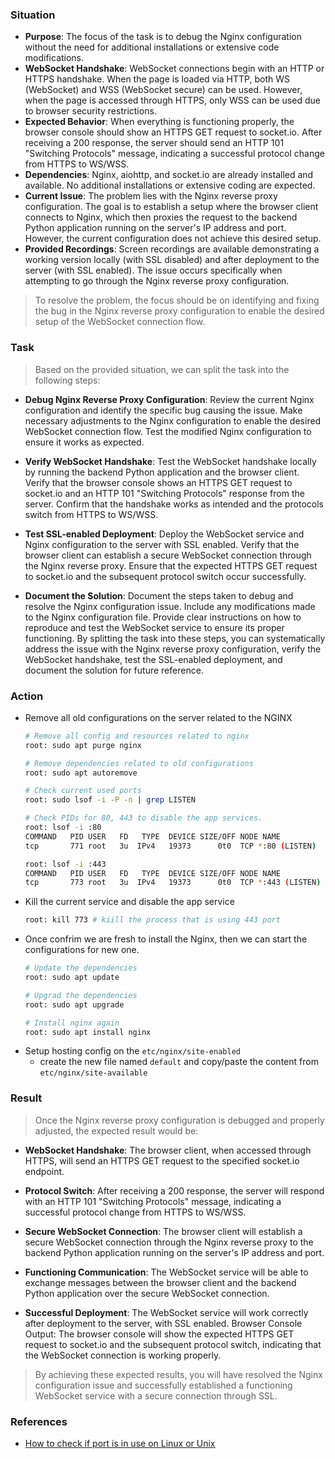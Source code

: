 ### Situation 
- **Purpose**: The focus of the task is to debug the Nginx configuration without the need for additional installations or extensive code modifications.
- **WebSocket Handshake**: WebSocket connections begin with an HTTP or HTTPS handshake. When the page is loaded via HTTP, both WS (WebSocket) and WSS (WebSocket secure) can be used. However, when the page is accessed through HTTPS, only WSS can be used due to browser security restrictions.
- **Expected Behavior**: When everything is functioning properly, the browser console should show an HTTPS GET request to socket.io. After receiving a 200 response, the server should send an HTTP 101 "Switching Protocols" message, indicating a successful protocol change from HTTPS to WS/WSS.
- **Dependencies**: Nginx, aiohttp, and socket.io are already installed and available. No additional installations or extensive coding are expected.
- **Current Issue**: The problem lies with the Nginx reverse proxy configuration. The goal is to establish a setup where the browser client connects to Nginx, which then proxies the request to the backend Python application running on the server's IP address and port. However, the current configuration does not achieve this desired setup.
- **Provided Recordings**: Screen recordings are available demonstrating a working version locally (with SSL disabled) and after deployment to the server (with SSL enabled). The issue occurs specifically when attempting to go through the Nginx reverse proxy configuration.
>To resolve the problem, the focus should be on identifying and fixing the bug in the Nginx reverse proxy configuration to enable the desired setup of the WebSocket connection flow.

### Task 
>Based on the provided situation, we can split the task into the following steps:

- **Debug Nginx Reverse Proxy Configuration**:
Review the current Nginx configuration and identify the specific bug causing the issue.
Make necessary adjustments to the Nginx configuration to enable the desired WebSocket connection flow.
Test the modified Nginx configuration to ensure it works as expected.


- **Verify WebSocket Handshake**:
Test the WebSocket handshake locally by running the backend Python application and the browser client.
Verify that the browser console shows an HTTPS GET request to socket.io and an HTTP 101 "Switching Protocols" response from the server.
Confirm that the handshake works as intended and the protocols switch from HTTPS to WS/WSS.


- **Test SSL-enabled Deployment**:
Deploy the WebSocket service and Nginx configuration to the server with SSL enabled.
Verify that the browser client can establish a secure WebSocket connection through the Nginx reverse proxy.
Ensure that the expected HTTPS GET request to socket.io and the subsequent protocol switch occur successfully.

- **Document the Solution**:
Document the steps taken to debug and resolve the Nginx configuration issue.
Include any modifications made to the Nginx configuration file.
Provide clear instructions on how to reproduce and test the WebSocket service to ensure its proper functioning.
By splitting the task into these steps, you can systematically address the issue with the Nginx reverse proxy configuration, verify the WebSocket handshake, test the SSL-enabled deployment, and document the solution for future reference. 
 
### Action 
- Remove all old configurations on the server related to the NGINX
    ```bash
    # Remove all config and resources related to nginx
    root: sudo apt purge nginx

    # Remove dependencies related to old configurations   
    root: sudo apt autoremove

    # Check current used ports
    root: sudo lsof -i -P -n | grep LISTEN

    # Check PIDs for 80, 443 to disable the app services.
    root: lsof -i :80
    COMMAND   PID USER   FD   TYPE  DEVICE SIZE/OFF NODE NAME
    tcp       771 root   3u  IPv4   19373      0t0  TCP *:80 (LISTEN)

    root: lsof -i :443
    COMMAND   PID USER   FD   TYPE  DEVICE SIZE/OFF NODE NAME
    tcp       773 root   3u  IPv4   19373      0t0  TCP *:443 (LISTEN)
    ```
- Kill the current service and disable the app service
    ```bash
    root: kill 773 # kiill the process that is using 443 port
    ```
- Once confrim we are fresh to install the Nginx, then we can start the configurations for new one.
    ```bash
    # Update the dependencies
    root: sudo apt update

    # Upgrad the dependencies
    root: sudo apt upgrade

    # Install nginx again
    root: sudo apt install nginx
    ```
- Setup hosting config on the `etc/nginx/site-enabled`
  - create the new file named `default` and copy/paste the content from `etc/nginx/site-available`

### Result
>Once the Nginx reverse proxy configuration is debugged and properly adjusted, the expected result would be:

- **WebSocket Handshake**: The browser client, when accessed through HTTPS, will send an HTTPS GET request to the specified socket.io endpoint.

- **Protocol Switch**: After receiving a 200 response, the server will respond with an HTTP 101 "Switching Protocols" message, indicating a successful protocol change from HTTPS to WS/WSS.

- **Secure WebSocket Connection**: The browser client will establish a secure WebSocket connection through the Nginx reverse proxy to the backend Python application running on the server's IP address and port.

- **Functioning Communication**: The WebSocket service will be able to exchange messages between the browser client and the backend Python application over the secure WebSocket connection.

- **Successful Deployment**: The WebSocket service will work correctly after deployment to the server, with SSL enabled.
Browser Console Output: The browser console will show the expected HTTPS GET request to socket.io and the subsequent protocol switch, indicating that the WebSocket connection is working properly.

>By achieving these expected results, you will have resolved the Nginx configuration issue and successfully established a functioning WebSocket service with a secure connection through SSL.

### References
- [How to check if port is in use on Linux or Unix](https://www.cyberciti.biz/faq/unix-linux-check-if-port-is-in-use-command/)